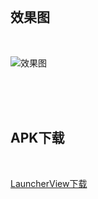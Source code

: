 <br/>

## 效果图

<br/>

![效果图](https://github.com/freedomeden/LauncherView/blob/master/picture/photo.gif?raw=true)


<br/><br/><br/>

## APK下载

<br/>

[LauncherView下载](https://raw.githubusercontent.com/freedomeden/LauncherView/master/app/apk/app-debug.apk)

<br/><br/>
